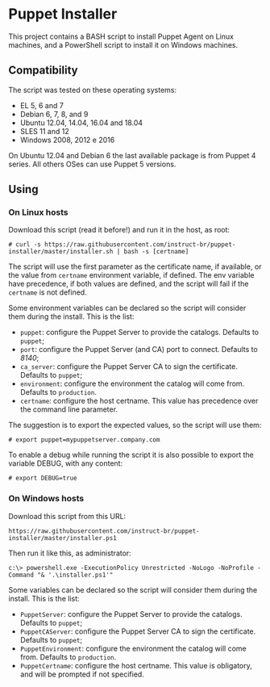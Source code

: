 # Puppet Installer

This project contains a BASH script to install Puppet Agent on Linux machines, and a PowerShell script to install it on Windows machines.

## Compatibility

The script was tested on these operating systems:

- EL 5, 6 and 7
- Debian 6, 7, 8, and 9
- Ubuntu 12.04, 14.04, 16.04 and 18.04
- SLES 11 and 12
- Windows 2008, 2012 e 2016

On Ubuntu 12.04 and Debian 6 the last available package is from Puppet 4 series. All others OSes can use Puppet 5 versions.

## Using

### On Linux hosts

Download this script (read it before!) and run it in the host, as root:

    # curl -s https://raw.githubusercontent.com/instruct-br/puppet-installer/master/installer.sh | bash -s [certname]

The script will use the first parameter as the certificate name, if available, or the value from `certname` environment variable, if defined. The env variable have precedence, if both values are defined, and the script will fail if the `certname` is not defined.

Some environment variables can be declared so the script will consider them during the install. This is the list:

- `puppet`: configure the Puppet Server to provide the catalogs. Defaults to `puppet`;
- `port`: configure the Puppet Server (and CA) port to connect. Defaults to *8140*;
- `ca_server`: configure the Puppet Server CA to sign the certificate. Defaults to `puppet`;
- `environment`: configure the environment the catalog will come from. Defaults to `production`.
- `certname`: configure the host certname. This value has precedence over the command line parameter.

The suggestion is to export the expected values, so the script will use them:

    # export puppet=mypuppetserver.company.com

To enable a debug while running the script it is also possible to export the variable DEBUG, with any content:

    # export DEBUG=true

### On Windows hosts

Download this script from this URL:

    https://raw.githubusercontent.com/instruct-br/puppet-installer/master/installer.ps1

Then run it like this, as administrator:

    c:\> powershell.exe -ExecutionPolicy Unrestricted -NoLogo -NoProfile -Command "& '.\installer.ps1'"

Some variables can be declared so the script will consider them during the install. This is the list:

- `PuppetServer`: configure the Puppet Server to provide the catalogs. Defaults to `puppet`;
- `PuppetCAServer`: configure the Puppet Server CA to sign the certificate. Defaults to `puppet`;
- `PuppetEnvironment`: configure the environment the catalog will come from. Defaults to `production`.
- `PuppetCertname`: configure the host certname. This value is obligatory, and will be prompted if not specified.
